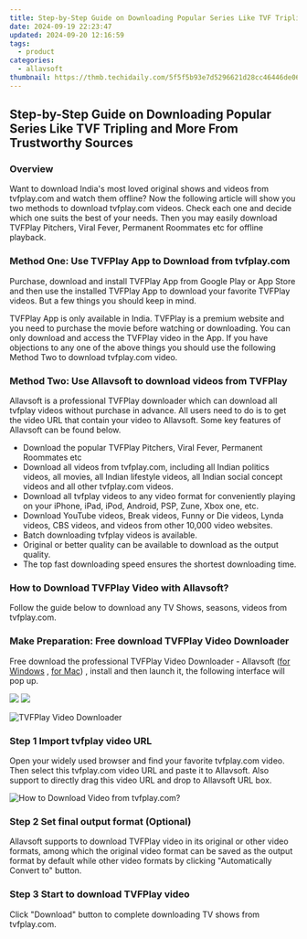 ```yaml
---
title: Step-by-Step Guide on Downloading Popular Series Like TVF Tripling and More From Trustworthy Sources
date: 2024-09-19 22:23:47
updated: 2024-09-20 12:16:59
tags:
  - product
categories:
  - allavsoft
thumbnail: https://thmb.techidaily.com/5f5f5b93e7d5296621d28cc46446de06ad76f2671bd83441f8c16419df01fcdb.jpg
---
```


## Step-by-Step Guide on Downloading Popular Series Like TVF Tripling and More From Trustworthy Sources

### Overview

Want to download India's most loved original shows and videos from tvfplay.com and watch them offline? Now the following article will show you two methods to download tvfplay.com videos. Check each one and decide which one suits the best of your needs. Then you may easily download TVFPlay Pitchers, Viral Fever, Permanent Roommates etc for offline playback.

### Method One: Use TVFPlay App to Download from tvfplay.com

Purchase, download and install TVFPlay App from Google Play or App Store and then use the installed TVFPlay App to download your favorite TVFPlay videos. But a few things you should keep in mind.

TVFPlay App is only available in India. TVFPlay is a premium website and you need to purchase the movie before watching or downloading. You can only download and access the TVFPlay video in the App. If you have objections to any one of the above things you should use the following Method Two to download tvfplay.com video.

### Method Two: Use Allavsoft to download videos from TVFPlay

Allavsoft is a professional TVFPlay downloader which can download all tvfplay videos without purchase in advance. All users need to do is to get the video URL that contain your video to Allavsoft. Some key features of Allavsoft can be found below.

* Download the popular TVFPlay Pitchers, Viral Fever, Permanent Roommates etc
* Download all videos from tvfplay.com, including all Indian politics videos, all movies, all Indian lifestyle videos, all Indian social concept videos and all other tvfplay.com videos.
* Download all tvfplay videos to any video format for conveniently playing on your iPhone, iPad, iPod, Android, PSP, Zune, Xbox one, etc.
* Download YouTube videos, Break videos, Funny or Die videos, Lynda videos, CBS videos, and videos from other 10,000 video websites.
* Batch downloading tvfplay videos is available.
* Original or better quality can be available to download as the output quality.
* The top fast downloading speed ensures the shortest downloading time.

### How to Download TVFPlay Video with Allavsoft?

Follow the guide below to download any TV Shows, seasons, videos from tvfplay.com.

### Make Preparation: Free download TVFPlay Video Downloader

Free download the professional TVFPlay Video Downloader - Allavsoft ([for Windows](https://tools.techidaily.com/allavsoft/products/) , [for Mac](https://tools.techidaily.com/allavsoft/products/)) , install and then launch it, the following interface will pop up.

[![](https://www.allavsoft.com/how-to/../images/how-to/free-download-win.jpg)](https://tools.techidaily.com/allavsoft/products/) [![](https://www.allavsoft.com/how-to/../images/how-to/free-download-mac.jpg)](https://tools.techidaily.com/allavsoft/products/)

![TVFPlay Video Downloader](https://www.allavsoft.com/how-to/../images/allavsoft/screen-shot-600.jpg)

### Step 1 Import tvfplay video URL

Open your widely used browser and find your favorite tvfplay.com video. Then select this tvfplay.com video URL and paste it to Allavsoft. Also support to directly drag this video URL and drop to Allavsoft URL box.

![How to Download Video from tvfplay.com?](https://www.allavsoft.com/how-to/../images/how-to/download-rtmp-video/download-rtmp-video.jpg)

### Step 2 Set final output format (Optional)

Allavsoft supports to download TVFPlay video in its original or other video formats, among which the original video format can be saved as the output format by default while other video formats by clicking "Automatically Convert to" button.

### Step 3 Start to download TVFPlay video

Click "Download" button to complete downloading TV shows from tvfplay.com.

<ins class="adsbygoogle"
     style="display:block"
     data-ad-format="autorelaxed"
     data-ad-client="ca-pub-7571918770474297"
     data-ad-slot="1223367746"></ins>



<ins class="adsbygoogle"
     style="display:block"
     data-ad-client="ca-pub-7571918770474297"
     data-ad-slot="8358498916"
     data-ad-format="auto"
     data-full-width-responsive="true"></ins>
